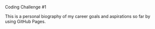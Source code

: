 Coding Challenge #1

This is a personal biography of my career goals and aspirations so far by using GitHub Pages. 